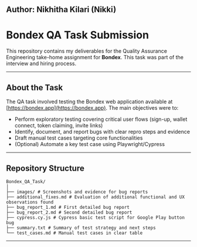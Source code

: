 ## Author: Nikhitha Kilari (Nikki)
# Bondex QA Task Submission

This repository contains my deliverables for the Quality Assurance Engineering take-home assignment for **Bondex**. This task was part of the interview and hiring process.

---

## About the Task

The QA task involved testing the Bondex web application available at [https://bondex.app](https://bondex.app). The main objectives were to:

- Perform exploratory testing covering critical user flows (sign-up, wallet connect, token claiming, invite links)
- Identify, document, and report bugs with clear repro steps and evidence
- Draft manual test cases targeting core functionalities
- (Optional) Automate a key test case using Playwright/Cypress

---

## Repository Structure

```
Bondex_QA_Task/
│
├── images/ # Screenshots and evidence for bug reports
├── additional_fixes.md # Evaluation of additional functional and UX observations found
├── bug_report_1.md # First detailed bug report
├── bug_report_2.md # Second detailed bug report
├── cypress.cy.js # Cypress basic test script for Google Play button bug
├── summary.txt # Summary of test strategy and next steps
└── test_cases.md # Manual test cases in clear table
```

---

